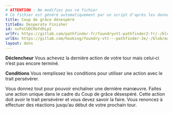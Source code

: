 ```yaml
---
# ATTENTION : Ne modifiez pas ce fichier
# Ce fichier est généré automatiquement par un script d'après les données du module Foundry VTT officiel et de sa traduction
title: Coup de grâce désespéré
titleEn: Desperate Finisher
id: nvPxCUOCMaYdhLp1
urlFr: https://gitlab.com/pathfinder-fr/foundryvtt-pathfinder2-fr/-/blob/master/data/feats/nvPxCUOCMaYdhLp1.htm
urlEn: https://gitlab.com/hooking/foundry-vtt---pathfinder-2e/-/blob/master/packs/data/feats.db/desperate-finisher.json
layout: dons
---
```

**Déclencheur** Vous achevez la dernière action de votre tour mais celui‑ci n’est pas encore terminé.

**Conditions** Vous remplissez les conditions pour utiliser une action avec le trait persévérer.

Vous donnez tout pour pouvoir enchaîner une dernière manœuvre. Faites une action unique dans le cadre du Coup de grâce désespéré. Cette action doit avoir le trait persévérer et vous devez savoir la faire. Vous renoncez à effectuer des réactions jusqu’au début de votre prochain tour.
